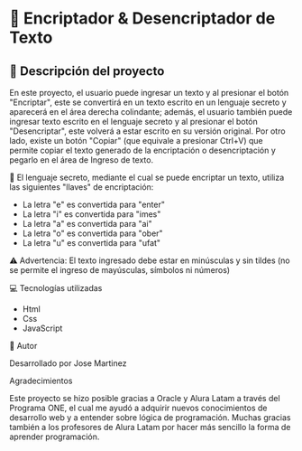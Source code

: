 # 🔐 Encriptador & Desencriptador de Texto


## 📝 Descripción del proyecto
En este proyecto, el usuario puede ingresar un texto y al presionar el botón "Encriptar", este se convertirá en un texto escrito en un lenguaje secreto y aparecerá en el área derecha colindante; además, el usuario también puede ingresar texto escrito en el lenguaje secreto y al presionar el botón "Desencriptar", este volverá a estar escrito en su versión original. Por otro lado, existe un botón "Copiar" (que equivale a presionar Ctrl+V) que permite copiar el texto generado de la encriptación o desencriptación y pegarlo en el área de Ingreso de texto.

🔑 El lenguaje secreto, mediante el cual se puede encriptar un texto, utiliza las siguientes "llaves" de encriptación:

- La letra "e" es convertida para "enter"
- La letra "i" es convertida para "imes"
- La letra "a" es convertida para "ai"
- La letra "o" es convertida para "ober"
- La letra "u" es convertida para "ufat"



⚠️ Advertencia: El texto ingresado debe estar en minúsculas y sin tildes (no se permite el ingreso de mayúsculas, símbolos ni números)

💻 Tecnologías utilizadas

- Html
- Css
- JavaScript

🙋 Autor

Desarrollado por Jose Martinez

Agradecimientos

Este proyecto se hizo posible gracias a Oracle y Alura Latam a través del Programa ONE, el cual me ayudó a adquirir nuevos conocimientos de desarrollo web y a entender sobre lógica de programación. Muchas gracias también a los profesores de Alura Latam por hacer más sencillo la forma de aprender programación.
